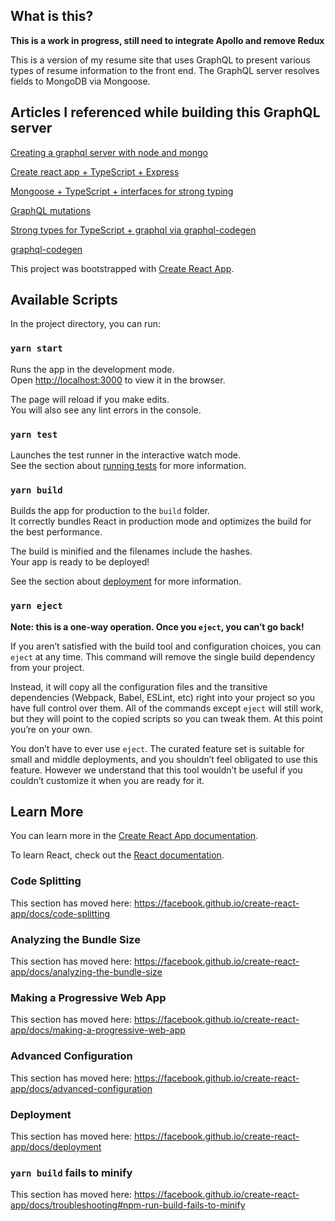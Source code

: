 ## What is this?

**This is a work in progress, still need to integrate Apollo and remove Redux**

This is a version of my resume site that uses GraphQL to present various types of resume information to the front end. The GraphQL server resolves fields to MongoDB via Mongoose.

## Articles I referenced while building this GraphQL server

[Creating a graphql server with node and mongo](https://levelup.gitconnected.com/building-your-graphql-api-with-node-and-mongodb-799a2b9ae0b4)

[Create react app + TypeScript + Express](https://medium.com/@anwesha_das/a-strongly-typed-create-react-app-with-an-express-api-server-44e2334ccc71)

[Mongoose + TypeScript + interfaces for strong typing](https://medium.com/@tomanagle/strongly-typed-models-with-mongoose-and-typescript-7bc2f7197722)

[GraphQL mutations](https://medium.com/@HurricaneJames/graphql-mutations-fb3ad5ae73c4)

[Strong types for TypeScript + graphql via graphql-codegen](https://atheros.ai/blog/generate-javascript-static-types-from-graphql-typescript-and-flow)

[graphql-codegen](https://github.com/dotansimha/graphql-code-generator)

This project was bootstrapped with [Create React App](https://github.com/facebook/create-react-app).

## Available Scripts

In the project directory, you can run:

### `yarn start`

Runs the app in the development mode.<br />
Open [http://localhost:3000](http://localhost:3000) to view it in the browser.

The page will reload if you make edits.<br />
You will also see any lint errors in the console.

### `yarn test`

Launches the test runner in the interactive watch mode.<br />
See the section about [running tests](https://facebook.github.io/create-react-app/docs/running-tests) for more information.

### `yarn build`

Builds the app for production to the `build` folder.<br />
It correctly bundles React in production mode and optimizes the build for the best performance.

The build is minified and the filenames include the hashes.<br />
Your app is ready to be deployed!

See the section about [deployment](https://facebook.github.io/create-react-app/docs/deployment) for more information.

### `yarn eject`

**Note: this is a one-way operation. Once you `eject`, you can’t go back!**

If you aren’t satisfied with the build tool and configuration choices, you can `eject` at any time. This command will remove the single build dependency from your project.

Instead, it will copy all the configuration files and the transitive dependencies (Webpack, Babel, ESLint, etc) right into your project so you have full control over them. All of the commands except `eject` will still work, but they will point to the copied scripts so you can tweak them. At this point you’re on your own.

You don’t have to ever use `eject`. The curated feature set is suitable for small and middle deployments, and you shouldn’t feel obligated to use this feature. However we understand that this tool wouldn’t be useful if you couldn’t customize it when you are ready for it.

## Learn More

You can learn more in the [Create React App documentation](https://facebook.github.io/create-react-app/docs/getting-started).

To learn React, check out the [React documentation](https://reactjs.org/).

### Code Splitting

This section has moved here: https://facebook.github.io/create-react-app/docs/code-splitting

### Analyzing the Bundle Size

This section has moved here: https://facebook.github.io/create-react-app/docs/analyzing-the-bundle-size

### Making a Progressive Web App

This section has moved here: https://facebook.github.io/create-react-app/docs/making-a-progressive-web-app

### Advanced Configuration

This section has moved here: https://facebook.github.io/create-react-app/docs/advanced-configuration

### Deployment

This section has moved here: https://facebook.github.io/create-react-app/docs/deployment

### `yarn build` fails to minify

This section has moved here: https://facebook.github.io/create-react-app/docs/troubleshooting#npm-run-build-fails-to-minify
